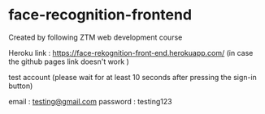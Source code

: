 # face-recognition-frontend
Created by following ZTM web development course

Heroku link : https://face-rekognition-front-end.herokuapp.com/ (in case the github pages link doesn't work
)

test account (please wait for at least 10 seconds after pressing the sign-in button)

email : testing@gmail.com 
password : testing123


